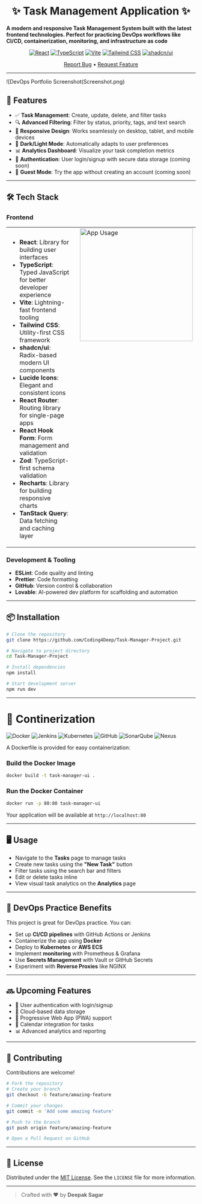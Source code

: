 <div align="center">

# ✨ Task Management Application ✨

</div>


**A modern and responsive Task Management System built with the latest frontend technologies. Perfect for practicing DevOps workflows like CI/CD, containerization, monitoring, and infrastructure as code**

<div align="center">
<!--
![Task Manager Banner](https://media.giphy.com/media/l378fH55FhOTp4TpS/giphy.gif) -->

[![React](https://img.shields.io/badge/React-18.3-61DAFB?style=for-the-badge&logo=react&logoColor=white)](https://react.dev/)
[![TypeScript](https://img.shields.io/badge/TypeScript-5.0-3178C6?style=for-the-badge&logo=typescript&logoColor=white)](https://www.typescriptlang.org/)
[![Vite](https://img.shields.io/badge/Vite-5.0-646CFF?style=for-the-badge&logo=vite&logoColor=white)](https://vitejs.dev/)
[![Tailwind CSS](https://img.shields.io/badge/Tailwind_CSS-3.3-38B2AC?style=for-the-badge&logo=tailwind-css&logoColor=white)](https://tailwindcss.com/)
[![shadcn/ui](https://img.shields.io/badge/shadcn/ui-Latest-000000?style=for-the-badge&logo=shadcnui&logoColor=white)](https://ui.shadcn.com/)


[Report Bug](https://github.com/Coding4Deep/Task-Manager-Project/issues) • [Request Feature](https://github.com/Coding4Deep/Task-Manager-Project/issues)

</div>

---

![DevOps Portfolio Screenshot(Screenshot.png)

## 🚀 Features

- ✅ **Task Management**: Create, update, delete, and filter tasks
- 🔍 **Advanced Filtering**: Filter by status, priority, tags, and text search
- 📱 **Responsive Design**: Works seamlessly on desktop, tablet, and mobile devices
- 🌙 **Dark/Light Mode**: Automatically adapts to user preferences
- 📊 **Analytics Dashboard**: Visualize your task completion metrics
- 🔐 **Authentication**: User login/signup with secure data storage (coming soon)
- 👥 **Guest Mode**: Try the app without creating an account (coming soon)

---

## 🛠️ Tech Stack
### Frontend
<table>
  <tr>
    <td style="vertical-align: top; padding-right: 20px;">
      <h3></h3>
      <ul>
        <li><strong>React</strong>: Library for building user interfaces</li>
        <li><strong>TypeScript</strong>: Typed JavaScript for better developer experience</li>
        <li><strong>Vite</strong>: Lightning-fast frontend tooling</li>
        <li><strong>Tailwind CSS</strong>: Utility-first CSS framework</li>
        <li><strong>shadcn/ui</strong>: Radix-based modern UI components</li>
        <li><strong>Lucide Icons</strong>: Elegant and consistent icons</li>
        <li><strong>React Router</strong>: Routing library for single-page apps</li>
        <li><strong>React Hook Form</strong>: Form management and validation</li>
        <li><strong>Zod</strong>: TypeScript-first schema validation</li>
        <li><strong>Recharts</strong>: Library for building responsive charts</li>
        <li><strong>TanStack Query</strong>: Data fetching and caching layer</li>
      </ul>
    </td>
    <td style="vertical-align: top; max-width: 300px;">
      <img src="https://media.giphy.com/media/xT9IgzoKnwFNmISR8I/giphy.gif" alt="App Usage" style="width: 300px; height: auto;" />
    </td>
  </tr>
</table>





### Development & Tooling

* **ESLint**: Code quality and linting
* **Prettier**: Code formatting
* **GitHub**: Version control & collaboration
* **Lovable**: AI-powered dev platform for scaffolding and automation

---

## 📦 Installation

```bash
# Clone the repository
git clone https://github.com/Coding4Deep/Task-Manager-Project.git

# Navigate to project directory
cd Task-Manager-Project

# Install dependencies
npm install

# Start development server
npm run dev
```

---

# 🐳 **Continerization**
![Docker](https://img.shields.io/badge/Docker-2496ED?style=for-the-badge&logo=docker&logoColor=white)
![Jenkins](https://img.shields.io/badge/Jenkins-D24939?style=for-the-badge&logo=jenkins&logoColor=white)
![Kubernetes](https://img.shields.io/badge/Kubernetes-326CE5?style=for-the-badge&logo=kubernetes&logoColor=white)
![GitHub](https://img.shields.io/badge/GitHub-181717?style=for-the-badge&logo=github&logoColor=white)
![SonarQube](https://img.shields.io/badge/SonarQube-4E9BCD?style=for-the-badge&logo=sonarqube&logoColor=white)
![Nexus](https://img.shields.io/badge/Nexus-285C7A?style=for-the-badge&logo=sonatype&logoColor=white)

A Dockerfile is provided for easy containerization:


### Build the Docker Image

```bash
docker build -t task-manager-ui .
```

### Run the Docker Container

```bash
docker run -p 80:80 task-manager-ui
```

Your application will be available at `http://localhost:80`

---

## 🖥️ Usage

* Navigate to the **Tasks** page to manage tasks
* Create new tasks using the **"New Task"** button
* Filter tasks using the search bar and filters
* Edit or delete tasks inline
* View visual task analytics on the **Analytics** page

---

## 🧪 DevOps Practice Benefits

This project is great for DevOps practice. You can:

* Set up **CI/CD pipelines** with GitHub Actions or Jenkins
* Containerize the app using **Docker**
* Deploy to **Kubernetes** or **AWS ECS**
* Implement **monitoring** with Prometheus & Grafana
* Use **Secrets Management** with Vault or GitHub Secrets
* Experiment with **Reverse Proxies** like NGINX

---

## 🔜 Upcoming Features

* 🔐 User authentication with login/signup
* 💾 Cloud-based data storage
* 📱 Progressive Web App (PWA) support
* 📅 Calendar integration for tasks
* 📊 Advanced analytics and reporting

---

## 🤝 Contributing

Contributions are welcome!

```bash
# Fork the repository
# Create your branch
git checkout -b feature/amazing-feature

# Commit your changes
git commit -m 'Add some amazing feature'

# Push to the branch
git push origin feature/amazing-feature

# Open a Pull Request on GitHub
```

---

## 📄 License

Distributed under the [MIT License](./LICENSE). See the `LICENSE` file for more information.


---

> Crafted with ❤️ by **Deepak Sagar**

  <!--
<div align="center">
  
![Task Management Features](https://media.giphy.com/media/3oKIPEqDGUULpEU0aQ/giphy.gif)

</div>








---


